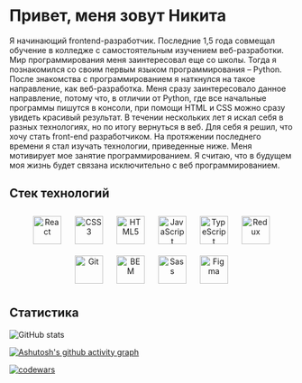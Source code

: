 # Привет, меня зовут Никита

Я начинающий frontend-разработчик. Последние 1,5 года совмещал обучение в колледже с самостоятельным изучением веб-разработки. Мир программирования меня заинтересовал еще со школы. Тогда я познакомился со своим первым языком программирования – Python. После знакомства с программированием я наткнулся на такое направление, как веб-разработка. Меня сразу заинтересовало данное направление, потому что, в отличии от Python, где все начальные программы пишутся в консоли, при помощи HTML и CSS можно сразу увидеть красивый результат. В течении нескольких лет я искал себя в разных технологиях, но по итогу вернуться в веб. Для себя я решил, что хочу стать front-end разработчиком. На протяжении последнего времени я стал изучать технологии, приведенные ниже. Меня мотивирует мое занятие программированием. Я считаю, что в будущем моя жизнь будет связана исключительно с веб программированием.

## Стек технологий

<div align="center">  
<a href="https://reactjs.org/" target="_blank"><img style="margin: 10px" src="https://profilinator.rishav.dev/skills-assets/react-original-wordmark.svg" alt="React" height="50" /></a>  
<a href="https://www.w3schools.com/css/" target="_blank"><img style="margin: 10px" src="https://profilinator.rishav.dev/skills-assets/css3-original-wordmark.svg" alt="CSS3" height="50" /></a>  
<a href="https://en.wikipedia.org/wiki/HTML5" target="_blank"><img style="margin: 10px" src="https://profilinator.rishav.dev/skills-assets/html5-original-wordmark.svg" alt="HTML5" height="50" /></a>  
<a href="https://www.javascript.com/" target="_blank"><img style="margin: 10px" src="https://profilinator.rishav.dev/skills-assets/javascript-original.svg" alt="JavaScript" height="50" /></a>  
<a href="https://www.typescriptlang.org/" target="_blank"><img style="margin: 10px" src="https://profilinator.rishav.dev/skills-assets/typescript-original.svg" alt="TypeScript" height="50" /></a>  
<a href="https://redux.js.org/" target="_blank"><img style="margin: 10px" src="https://profilinator.rishav.dev/skills-assets/redux-original.svg" alt="Redux" height="50" /></a>  
<a href="https://github.com/" target="_blank"><img style="margin: 10px" src="https://profilinator.rishav.dev/skills-assets/git-scm-icon.svg" alt="Git" height="50" /></a>  
<a href="http://getbem.com/" target="_blank"><img style="margin: 10px" src="https://profilinator.rishav.dev/skills-assets/bem.svg" alt="BEM" height="50" /></a>  
<a href="https://sass-lang.com/" target="_blank"><img style="margin: 10px" src="https://profilinator.rishav.dev/skills-assets/sass-original.svg" alt="Sass" height="50" /></a>  
<a href="https://www.figma.com/" target="_blank"><img style="margin: 10px" src="https://profilinator.rishav.dev/skills-assets/figma-icon.svg" alt="Figma" height="50" /></a>  
</div>

## Статистика

![GitHub stats](https://github-readme-stats.vercel.app/api?username=Nikmet&show_icons=true)

[![Ashutosh's github activity graph](https://github-readme-activity-graph.vercel.app/graph?username=Nikmet&theme=github)](https://github.com/ashutosh00710/github-readme-activity-graph)

[![codewars](https://www.codewars.com/users/username/badges/large)](https://www.codewars.com/users/nikmet)   






